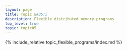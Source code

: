 ```yaml
---
layout: page
title: Topic &#35;5
description: Flexible distributed memory programs
top_level: true
topic: topic05
---
```


{% include_relative topic_flexible_programs/index.md %}


